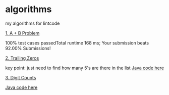 # algorithms
my algorithms for lintcode

[1. A + B Problem](https://github.com/Fan-Wang-nl/algorithms/blob/master/APlusB.Java)

100% test cases passedTotal runtime 168 ms; 
Your submission beats 92.00% Submissions!

[2. Trailing Zeros](https://github.com/Fan-Wang-nl/algorithms/blob/master/TrailingZeros.py)

key point: just need to find how many 5's are there in the list
[Java code here](https://github.com/Fan-Wang-nl/algorithms/blob/master/TrailingZeros.java)

[3. Digit Counts](https://github.com/Fan-Wang-nl/algorithms/blob/master/digitsCounts.py)

[Java code here](https://github.com/Fan-Wang-nl/algorithms/blob/master/digitsCounts.java)
